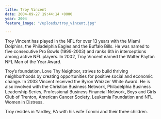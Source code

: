 ```yaml
---
title: Troy Vincent
date: 2004-09-27 19:44:14 +0000
year: 2004
feature_image: "/uploads/troy_vincent.jpg"

---
```

Troy Vincent has played in the NFL for over 13 years with the Miami Dolphins, the Philadelphia Eagles and the Buffalo Bills. He was named to five consecutive Pro Bowls (1999-2003) and ranks 6th in interceptions among active NFL players. In 2002, Troy Vincent earned the Walter Payton NFL Man of the Year Award.

Troy’s foundation, Love Thy Neighbor, strives to build thriving neighborhoods by creating opportunities for positive social and economic change. In 2003 Vincent received the Byron Whizzer White Award. He is also involved with the Christian Business Network, Philadelphia Business Leadership Series, Professional Business Financial Network, Boys and Girls Club of Trenton, American Cancer Society, Leukemia Foundation and NFL Women in Distress.

Troy resides in Yardley, PA with his wife Tommi and their three children.